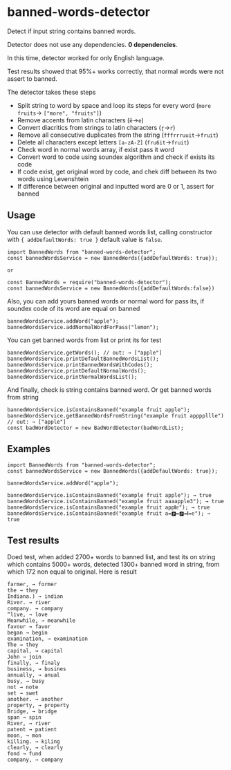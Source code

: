 # banned-words-detector
Detect if input string contains banned words.

Detector does not use any dependencies. **0 dependencies**.

In this time, detector worked for only English language.

Test results showed that 95%+ works correctly, that normal words were not assert to banned.

The detector takes these steps

- Split string to word by space and loop its steps for every word (`more fruits`→ `["more", "fruits"]`)
- Remove accents from latin characters (`ë`→`e`)
- Convert diacritics from strings to latin characters (`ɽ`→`r`)
- Remove all consecutive duplicates from the string (`fffrrruuit`→`fruit`)
- Delete all characters except letters `[a-zA-Z]` (`fru6it`→`fruit`)
- Check word in normal words array, if exist pass it word  
- Convert word to code using soundex algorithm and check if exists its code
- If code exist, get original word by code, and chek diff between its two words using Levenshtein
- If difference between original and inputted word are 0 or 1, assert for banned


## Usage
You can use detector with default banned words list, calling constructor with `{ addDefaultWords: true }` default value is `false`. 

```
import BannedWords from "banned-words-detector";
const bannedWordsService = new BannedWords({addDefaultWords: true});

or

const BannedWords = require("banned-words-detector");
const bannedWordsService = new BannedWords({addDefaultWords:false})
```
Also, you can add yours banned words or normal word for pass its, if soundex code of its word are equal on banned
```
bannedWordsService.addWord("apple");
bannedWordsService.addNormalWordForPass("lemon");
```
You can get banned words from list or print its for test 
```
bannedWordsService.getWords(); // out: → ["apple"]
bannedWordsService.printDefaultBannedWordsList();
bannedWordsService.printBannedWordsWithCodes();
bannedWordsService.printDefaultNormalWords();
bannedWordsService.printNormalWordsList();
```
And finally, check is string contains banned word. Or get banned words from string
```
bannedWordsService.isContainsBanned("example fruit apple");
bannedWordsService.getBannedWordsFromString("example fruit appppllle") // out: → ["apple"]
const badWordDetector = new BadWordDetector(badWordList);
```
## Examples


```
import BannedWords from "banned-words-detector";
const bannedWordsService = new BannedWords({addDefaultWords: true});

bannedWordsService.addWord("apple");

bannedWordsService.isContainsBanned("example fruit apple"); → true
bannedWordsService.isContainsBanned("example fruit aaaapple3"); → true
bannedWordsService.isContainsBanned("example fruit app𝐥𝕖"); → true
bannedWordsService.isContainsBanned("example fruit a=🅿=🅿=𝐥=𝕖"); → true
```

## Test results


Doed test, when added 2700+ words to banned list, and test its on string which contains 5000+ words, detected 1300+ banned word in string, from which 172 non equal to original. Here is result
```
farmer, → former
the → they
Indiana.) → indian
River. → river
company. → company
“live, → love
Meanwhile, → meanwhile
favour → favor
began → begin
examination, → examination
The → they
capital, → capital
John → join
finally, → finaly
business, → busines
annually, → anual
busy, → busy
not → note
set → swet
another. → another
property, → property
Bridge, → bridge
span → spin
River, → river
patent → patient
moon, → mon
killing. → kiling
clearly, → clearly
fond → fund
company, → company
```
